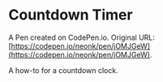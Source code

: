 # Countdown Timer

A Pen created on CodePen.io. Original URL: [https://codepen.io/neonk/pen/jOMJGeW](https://codepen.io/neonk/pen/jOMJGeW).

A how-to for a countdown clock.
